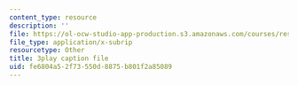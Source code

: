 ```yaml
---
content_type: resource
description: ''
file: https://ol-ocw-studio-app-production.s3.amazonaws.com/courses/res-3-003-learn-to-build-your-own-videogame-with-the-unity-game-engine-and-microsoft-kinect-january-iap-2017/fe6804a52f73550d8875b801f2a85089_apbCAHH7Ml4.vtt
file_type: application/x-subrip
resourcetype: Other
title: 3play caption file
uid: fe6804a5-2f73-550d-8875-b801f2a85089
---
```

